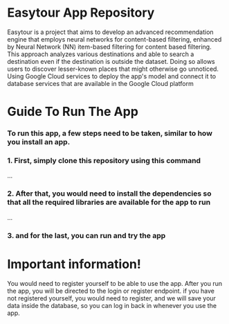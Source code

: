 
# Easytour App Repository
Easytour is a project that aims to develop an advanced recommendation engine that employs neural networks for content-based filtering, enhanced by Neural Network (NN) item-based filtering for content based filtering. This approach analyzes various destinations and able to search a destination even if the destination is outside the dataset. Doing so allows users to discover lesser-known places that might otherwise go unnoticed. Using Google Cloud services to deploy the app's model and connect it to database services that are available in the Google Cloud platform

# Guide To Run The App
### To run this app, a few steps need to be taken, similar to how you install an app.
### 1. First, simply clone this repository using this command
...
### 2. After that, you would need to install the dependencies so that all the required libraries are available for the app to run
...
### 3. and for the last, you can run and try the app

# Important information!
You would need to register yourself to be able to use the app. After you run the app, you will be directed to the login or register endpoint. if you have not registered yourself, you would need to register, and we will save your data inside the database, so you can log in back in whenever you use the app.


